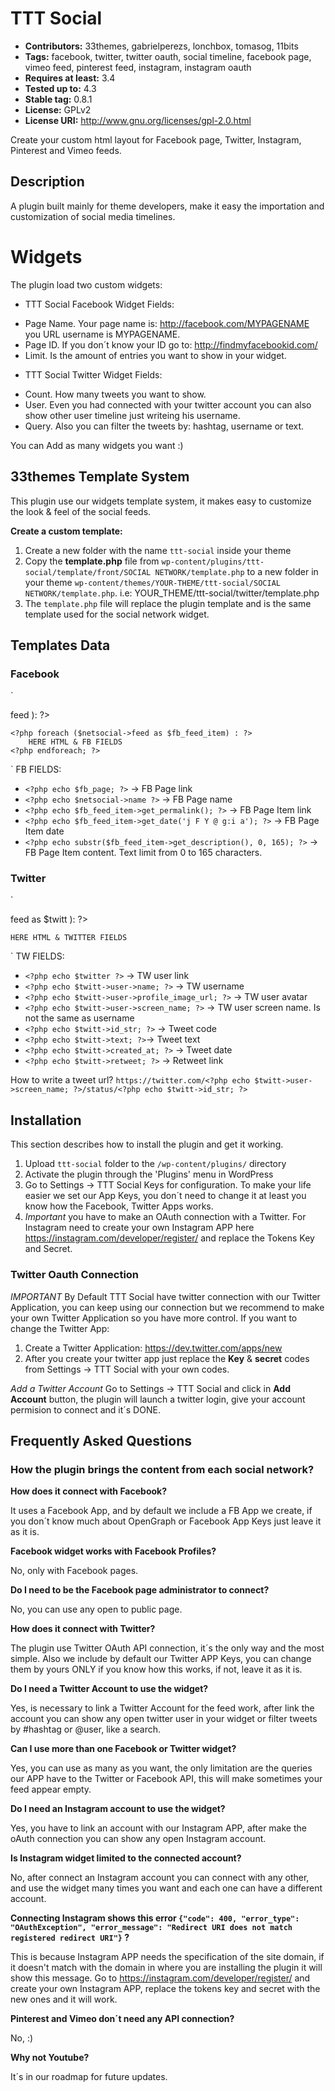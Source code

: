 
# TTT Social

* **Contributors:** 33themes, gabrielperezs, lonchbox, tomasog, 11bits
* **Tags:** facebook, twitter, twitter oauth, social timeline, facebook page, vimeo feed, pinterest feed, instagram, instagram oauth
* **Requires at least:** 3.4
* **Tested up to:** 4.3
* **Stable tag:** 0.8.1
* **License:** GPLv2
* **License URI:** http://www.gnu.org/licenses/gpl-2.0.html

Create your custom html layout for Facebook page, Twitter, Instagram, Pinterest and Vimeo feeds.

## Description

A plugin built mainly for theme developers, make it easy the importation and customization of social media timelines.

# Widgets

The plugin load two custom widgets:

* TTT Social Facebook Widget
Fields:
- Page Name. Your page name is: http://facebook.com/MYPAGENAME you URL username is MYPAGENAME.
- Page ID. If you don´t know your ID go to: http://findmyfacebookid.com/
- Limit. Is the amount of entries you want to show in your widget.

* TTT Social Twitter Widget
Fields:
- Count. How many tweets you want to show.
- User. Even you had connected with your twitter account you can also show other user timeline just writeing his username.
- Query. Also you can filter the tweets by: hashtag, username or text.


You can Add as many widgets you want :)


## 33themes Template System

This plugin use our widgets template system, it makes easy to customize the look & feel of the social feeds.

**Create a custom template:**

1. Create a new folder with the name `ttt-social` inside your theme
2. Copy the **template.php** file from `wp-content/plugins/ttt-social/template/front/SOCIAL NETWORK/template.php` to a new folder in your theme `wp-content/themes/YOUR-THEME/ttt-social/SOCIAL NETWORK/template.php`. i.e: YOUR_THEME/ttt-social/twitter/template.php
3. The `template.php` file will replace the plugin template and is the same template used for the social network widget.


## Templates Data

### Facebook
`
<?php if ( $netsocial->feed ): ?>
	<?php foreach ($netsocial->feed as $fb_feed_item) : ?>
		HERE HTML & FB FIELDS
	<?php endforeach; ?>
<?php endif; ?>
`
FB FIELDS:
* `<?php echo $fb_page; ?>` -> FB Page link
* `<?php echo $netsocial->name ?>` -> FB Page name
* `<?php echo $fb_feed_item->get_permalink(); ?>` -> FB Page Item link
* `<?php echo $fb_feed_item->get_date('j F Y @ g:i a'); ?>` -> FB Page Item date
* `<?php echo substr($fb_feed_item->get_description(), 0, 165); ?>` -> FB Page Item content. Text limit from 0 to 165 characters.

### Twitter
`
<?php foreach( $netsocial->feed as $twitt ): ?>
	HERE HTML & TWITTER FIELDS
<?php endforeach; ?>
`
TW FIELDS:
* `<?php echo $twitter ?>` -> TW user link
* `<?php echo $twitt->user->name; ?>` -> TW username
* `<?php echo $twitt->user->profile_image_url; ?>` -> TW user avatar
* `<?php echo $twitt->user->screen_name; ?>` -> TW user screen name. Is not the same as username
* `<?php echo $twitt->id_str; ?>` -> Tweet code
* `<?php echo $twitt->text; ?>`-> Tweet text
* `<?php echo $twitt->created_at; ?>` -> Tweet date
* `<?php echo $twitt->retweet; ?>` -> Retweet link

How to write a tweet url?
`https://twitter.com/<?php echo $twitt->user->screen_name; ?>/status/<?php echo $twitt->id_str; ?>`

## Installation

This section describes how to install the plugin and get it working.

1. Upload `ttt-social` folder to the `/wp-content/plugins/` directory
2. Activate the plugin through the 'Plugins' menu in WordPress
3. Go to Settings -> TTT Social Keys for configuration. To make your life easier we set our App Keys, you don´t need to change it at least you know how the Facebook, Twitter Apps works.
4. *Important* you have to make an OAuth connection with a Twitter. For Instagram need to create your own Instagram APP here https://instagram.com/developer/register/ and replace the Tokens Key and Secret.

### Twitter Oauth Connection

*IMPORTANT*
By Default TTT Social have twitter connection with our Twitter Application, you can keep using our connection but we recommend to make your own Twitter Application so you have more control.
If you want to change the Twitter App:

1. Create a Twitter Application: https://dev.twitter.com/apps/new
1. After you create your twitter app just replace the **Key** & **secret** codes from Settings -> TTT Social with your own codes.

*Add a Twitter Account*
Go to Settings -> TTT Social and click in **Add Account** button, the plugin will launch a twitter login, give your account permision to connect and it´s DONE.


## Frequently Asked Questions

### How the plugin brings the content from each social network?

**How does it connect with Facebook?**

It uses a Facebook App, and by default we include a FB App we create, if you don´t know much about OpenGraph or Facebook App Keys just leave it as it is.

**Facebook widget works with Facebook Profiles?**

No, only with Facebook pages.

**Do I need to be the Facebook page administrator to connect?**

No, you can use any open to public page.

**How does it connect with Twitter?**

The plugin use Twitter OAuth API connection, it´s the only way and the most simple. Also we include by default our Twitter APP Keys, you can change them by yours ONLY if you know how this works, if not, leave it as it is.

**Do I need a Twitter Account to use the widget?**

Yes, is necessary to link a Twitter Account for the feed work, after link the account you can show any open twitter user in your widget or filter tweets by #hashtag or @user, like a search.

**Can I use more than one Facebook or Twitter widget?**

Yes, you can use as many as you want, the only limitation are the queries our APP have to the Twitter or Facebook API, this will make sometimes your feed appear empty.

**Do I need an Instagram account to use the widget?**

Yes, you have to link an account with our Instagram APP, after make the oAuth connection you can show any open Instagram account.

**Is Instagram widget limited to the connected account?**

No, after connect an Instagram account you can connect with any other, and use the widget many times you want and each one can have a different account.

**Connecting Instagram shows this error `{"code": 400, "error_type": "OAuthException", "error_message": "Redirect URI does not match registered redirect URI"}` ?**

This is because Instagram APP needs the specification of the site domain, if it doesn't match with the domain in where you are installing the plugin it will show this message. Go to https://instagram.com/developer/register/ and create your own Instagram APP, replace the tokens key and secret with the new ones and it will work.

**Pinterest and Vimeo don´t need any API connection?**

No, :) 

**Why not Youtube?**

It´s in our roadmap for future updates.
